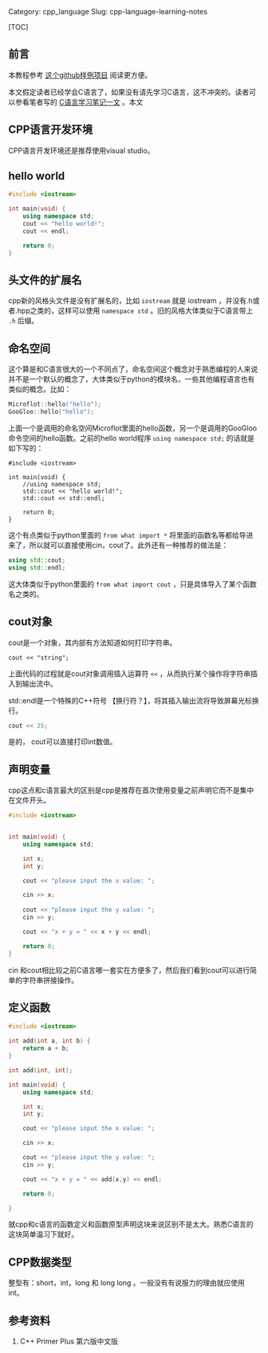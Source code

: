 Category: cpp_language
Slug: cpp-language-learning-notes

[TOC]

## 前言

本教程参考 [这个github样例项目](https://github.com/a358003542/cpp_practice) 阅读更方便。

本文假定读者已经学会C语言了，如果没有请先学习C语言，这不冲突的。读者可以参看笔者写的 [C语言学习笔记一文]({filename}../c_language/C语言学习笔记.md) 。本文



## CPP语言开发环境

CPP语言开发环境还是推荐使用visual studio。



## hello world

```cpp
#include <iostream>

int main(void) {
	using namespace std;
	cout << "hello world!";
	cout << endl;

	return 0;
}
```

## 头文件的扩展名

cpp新的风格头文件是没有扩展名的，比如 `iostream` 就是 iostream ，并没有.h或者.hpp之类的，这样可以使用 `namespace std` 。旧的风格大体类似于C语言带上 `.h` 后缀。

## 命名空间

这个算是和C语言很大的一个不同点了，命名空间这个概念对于熟悉编程的人来说并不是一个默认的概念了，大体类似于python的模块名，一些其他编程语言也有类似的概念。比如：

```cpp
Microflot::hello("hello");
GooGloo::hello("hello");
```

上面一个是调用的命名空间Microflot里面的hello函数，另一个是调用的GooGloo命令空间的hello函数。之前的hello world程序 `using namespace std;` 的话就是如下写的：

```
#include <iostream>

int main(void) {
	//using namespace std;
	std::cout << "hello world!";
	std::cout << std::endl;

	return 0;
}
```

这个有点类似于python里面的 `from what import *` 将里面的函数名等都给导进来了，所以就可以直接使用cin，cout了。此外还有一种推荐的做法是：

```cpp
using std::cout;
using std::endl;
```

这大体类似于python里面的 `from what import cout` ，只是具体导入了某个函数名之类的。

## cout对象

cout是一个对象，其内部有方法知道如何打印字符串。

```
cout << "string";
```

上面代码的过程就是cout对象调用插入运算符 `<<` ，从而执行某个操作将字符串插入到输出流中。

std::endl是一个特殊的C++符号 【换行符？】，将其插入输出流将导致屏幕光标换行。

```cpp
cout << 25;
```

是的， cout可以直接打印int数值。



## 声明变量

cpp这点和c语言最大的区别是cpp是推荐在首次使用变量之前声明它而不是集中在文件开头。

```cpp
#include <iostream>


int main(void) {
	using namespace std;

	int x;
	int y;

	cout << "please input the x value: ";

	cin >> x;
	
	cout << "please input the y value: ";
	cin >> y;

	cout << "x + y = " << x + y << endl;

	return 0;
}
```

cin 和cout相比较之前C语言哪一套实在方便多了，然后我们看到cout可以进行简单的字符串拼接操作。

## 定义函数

```cpp
#include <iostream>

int add(int a, int b) {
    return a + b;
}

int add(int, int);

int main(void) {
    using namespace std;

	int x;
	int y;

	cout << "please input the x value: ";

	cin >> x;

	cout << "please input the y value: ";
	cin >> y;

	cout << "x + y = " << add(x,y) << endl;

	return 0;

}
```

就cpp和c语言的函数定义和函数原型声明这块来说区别不是太大。熟悉C语言的这块简单温习下就好。

## CPP数据类型

整型有：short，int，long 和 long long 。一般没有有说服力的理由就应使用int。





## 参考资料

1. C++ Primer Plus 第六版中文版